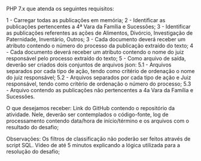 PHP 7.x que atenda os seguintes requisitos:

1 - Carregar todas as publicações em memória;
2 - Identificar as publicações pertencentes a 4ª Vara da Família e Sucessões;
3 - Identificar as publicações referentes as ações de Alimentos, Divórcio, Investigação de Paternidade, Inventário, Outros;
3 - Cada documento deverá receber um atributo contendo o número do processo da publicação extraído do texto;
4 - Cada documento deverá receber um atributo contendo o nome do juiz responsável pelo processo extraído do texto;
5 - Como arquivo de saída, deverão ser criados dois conjuntos de arquivos json:
	5.1 - Arquivos separados por cada tipo de ação, tendo como critério de ordenação o nome do juiz responsável;
	5.2 - Arquivos separados por cada tipo de ação e Juiz responsável, tendo como critério de ordenação o número do processo;
	5.3 - Arquivo contendo as publicações não pertencentes a 4a Vara da Família e Sucessões.

O que desejamos receber:
Link do GitHub contendo o repositório da atividade.
Nele, deverão ser contemplados o código-fonte, log de processamento contendo data/hora de início/término 
e os arquivos com o resultado do desafio;

Observações:
Os filtros de classificação não poderão ser feitos através de script SQL.
Vídeo de até 5 minutos explicando a lógica utilizada para a resolução do desafio;
